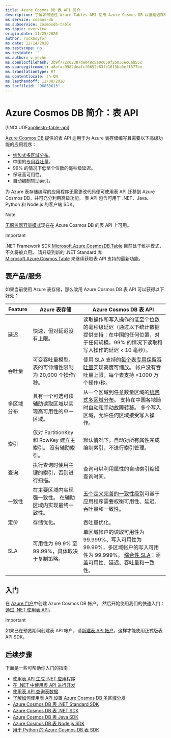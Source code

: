 ```yaml
---
title: Azure Cosmos DB 表 API 简介
description: 了解如何通过 Azure Tables API 使用 Azure Cosmos DB 以低延迟存储和查询大量键值对数据。
ms.service: cosmos-db
ms.subservice: cosmosdb-table
ms.topic: overview
origin.date: 11/25/2020
author: rockboyfor
ms.date: 12/14/2020
ms.testscope: no
ms.testdate: ''
ms.author: v-yeche
ms.openlocfilehash: 3b9f772c02387de048c5a0c050f25036ec6ab55c
ms.sourcegitcommit: a8afac9982deafcf0652c63fe1615ba0ef1877be
ms.translationtype: HT
ms.contentlocale: zh-CN
ms.lasthandoff: 12/08/2020
ms.locfileid: "96850613"
---
```

<!--Verify sucessfully-->
# <a name="introduction-to-azure-cosmos-db-table-api"></a>Azure Cosmos DB 简介：表 API
[!INCLUDE[appliesto-table-api](includes/appliesto-table-api.md)]

[Azure Cosmos DB](introduction.md) 提供的表 API 适用于为 Azure 表存储编写且需要以下高级功能的应用程序：

* [统包式多区域分布](distribute-data-globally.md)。
* 中国的[专用吞吐量](partitioning-overview.md)。
* 99% 的情况下低至个位数的毫秒级延迟。
* 保证高可用性。
* 自动编制辅助索引。

为 Azure 表存储编写的应用程序无需更改代码便可使用表 API 迁移到 Azure Cosmos DB，并可充分利用高级功能。 表 API 包含可用于 .NET、Java、Python 和 Node.js 的客户端 SDK。

> [!NOTE]
> [无服务器容量模式](serverless.md)现在在 Azure Cosmos DB 的表 API 上可用。

> [!IMPORTANT]
> .NET Framework SDK [Microsoft.Azure.CosmosDB.Table](https://www.nuget.org/packages/Microsoft.Azure.CosmosDB.Table) 目前处于维护模式，不久将被弃用。 请升级到新的 .NET Standard 库 [Microsoft.Azure.Cosmos.Table](https://www.nuget.org/packages/Microsoft.Azure.Cosmos.Table) 来继续获取表 API 支持的最新功能。

## <a name="table-offerings"></a>表产品/服务
如果当前使用 Azure 表存储，那么改用 Azure Cosmos DB 表 API 可以获得以下好处：

| Feature | Azure 表存储 | Azure Cosmos DB 表 API |
| --- | --- | --- |
| 延迟 | 快速，但对延迟没有上限。 | 读取操作和写入操作的低至个位数的毫秒级延迟（通过以下统计数据提供支持：在中国的任何位置，对于任何规模，99% 的情况下读取和写入操作的延迟 < 10 毫秒）。 |
| 吞吐量 | 可变吞吐量模型。 表的可伸缩性限制为 20,000 个操作/秒。 | 使用 SLA 支持的[每个表专用保留吞吐量](request-units.md)实现高度可缩放。 帐户没有吞吐量上限，每个表支持 >1000 万个操作/秒。 |
| 多区域分布 | 具有一个可选可读辅助读取区域以实现高可用性的单一区域。 | 从一个区域到任意数量区域的[统包式多区域分布](distribute-data-globally.md)。 支持在中国各地随时[自动和手动故障转移](high-availability.md)。 多个写入区域，允许任何区域接受写入操作。 |
| 索引 | 仅对 PartitionKey 和 RowKey 建立主索引。 没有辅助索引。 | 默认情况下，自动对所有属性完成编制索引，不进行索引管理。 |
| 查询 | 执行查询时使用主键的索引，否则进行扫描。 | 查询可以利用属性的自动索引缩短查询时间。 |
| 一致性 | 在主要区域内实现强一致性。 在辅助区域内实现最终一致性。 | [五个定义完善的一致性级别](consistency-levels.md)可基于应用程序需要权衡可用性、延迟、吞吐量和一致性。 |
| 定价 | 存储优化。 | 吞吐量优化。 |
| SLA | 可用性为 99.9% 至 99.99%，具体取决于复制策略。 | 单区域帐户的读取可用性为 99.999%、写入可用性为 99.99%，多区域帐户的写入可用性为 99.999%。 [综合性 SLA](https://www.azure.cn/support/sla/cosmos-db/)：涵盖可用性、延迟、吞吐量和一致性。 |

## <a name="get-started"></a>入门

在 [Azure 门户](https://portal.azure.cn)中创建 Azure Cosmos DB 帐户。 然后开始使用我们的快速入门：[通过 .NET 使用表 API](create-table-dotnet.md)。 

> [!IMPORTANT]
> 如果已在预览期间创建表 API 帐户，请[新建表 API 帐户](create-table-dotnet.md#create-a-database-account)，这样才能使用正式版表 API SDK。
>

## <a name="next-steps"></a>后续步骤

下面是一些可帮助你入门的指南：
* [使用表 API 生成 .NET 应用程序](create-table-dotnet.md)
* [在 .NET 中使用表 API 进行开发](tutorial-develop-table-dotnet.md)
* [使用表 API 查询表数据](tutorial-query-table.md)
* [了解如何使用表 API 设置 Azure Cosmos DB 多区域分发](tutorial-global-distribution-table.md)
* [Azure Cosmos DB 表 .NET Standard SDK](table-sdk-dotnet-standard.md)
* [Azure Cosmos DB 表 .NET SDK](table-sdk-dotnet.md)
* [Azure Cosmos DB 表 Java SDK](table-sdk-java.md)
* [Azure Cosmos DB 表 Node.js SDK](table-sdk-nodejs.md)
* [用于 Python 的 Azure Cosmos DB 表 SDK](table-sdk-python.md)

<!-- Update_Description: update meta properties, wording update, update link -->